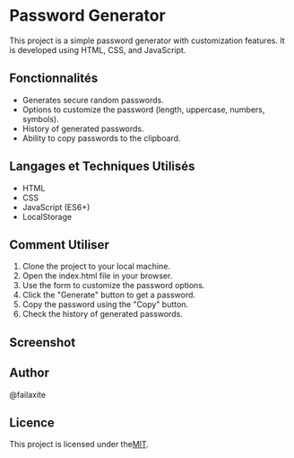 # Password Generator

This project is a simple password generator with customization features. It is developed using HTML, CSS, and JavaScript.

## Fonctionnalités

- Generates secure random passwords.
- Options to customize the password (length, uppercase, numbers, symbols).
- History of generated passwords.
- Ability to copy passwords to the clipboard.

## Langages et Techniques Utilisés

- HTML
- CSS
- JavaScript (ES6+)
- LocalStorage

## Comment Utiliser

1. Clone the project to your local machine.
2. Open the index.html file in your browser.
3. Use the form to customize the password options.
4. Click the "Generate" button to get a password.
5. Copy the password using the "Copy" button.
6. Check the history of generated passwords.

## Screenshot


## Author

@failaxite

## Licence

This project is licensed under the[MIT](LICENSE).
